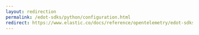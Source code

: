 ```yaml
---
layout: redirection
permalink: /edot-sdks/python/configuration.html
redirect: https://www.elastic.co/docs/reference/opentelemetry/edot-sdks/python/configuration
---
```

